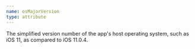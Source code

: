 ```yaml
---
name: osMajorVersion
type: attribute
---
```


The simplified version number of the app's host operating system, such as iOS 11, as compared to iOS 11.0.4.
